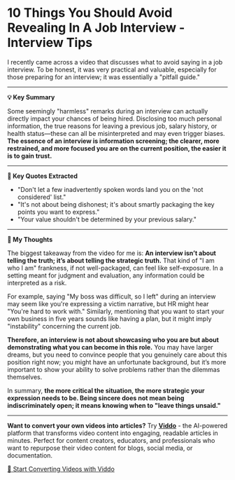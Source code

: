 # 10 Things You Should Avoid Revealing In A Job Interview - Interview Tips

I recently came across a video that discusses what to avoid saying in a job interview. To be honest, it was very practical and valuable, especially for those preparing for an interview; it was essentially a "pitfall guide."

---

**💡 Key Summary**

Some seemingly "harmless" remarks during an interview can actually directly impact your chances of being hired. Disclosing too much personal information, the true reasons for leaving a previous job, salary history, or health status—these can all be misinterpreted and may even trigger biases. **The essence of an interview is information screening; the clearer, more restrained, and more focused you are on the current position, the easier it is to gain trust.**

---

**📌 Key Quotes Extracted**

- "Don't let a few inadvertently spoken words land you on the 'not considered' list."
- "It's not about being dishonest; it's about smartly packaging the key points you want to express."
- "Your value shouldn't be determined by your previous salary."

---

**🧠 My Thoughts**

The biggest takeaway from the video for me is: **An interview isn’t about telling the truth; it’s about telling the strategic truth.** That kind of "I am who I am" frankness, if not well-packaged, can feel like self-exposure. In a setting meant for judgment and evaluation, any information could be interpreted as a risk.

For example, saying "My boss was difficult, so I left" during an interview may seem like you're expressing a victim narrative, but HR might hear "You're hard to work with." Similarly, mentioning that you want to start your own business in five years sounds like having a plan, but it might imply "instability" concerning the current job.

**Therefore, an interview is not about showcasing who you are but about demonstrating what you can become in this role.** You may have larger dreams, but you need to convince people that you genuinely care about this position right now; you might have an unfortunate background, but it’s more important to show your ability to solve problems rather than the dilemmas themselves.

In summary, **the more critical the situation, the more strategic your expression needs to be. Being sincere does not mean being indiscriminately open; it means knowing when to "leave things unsaid."**

---

**Want to convert your own videos into articles?** Try **[Viddo](https://viddo.pro/)** - the AI-powered platform that transforms video content into engaging, readable articles in minutes. Perfect for content creators, educators, and professionals who want to repurpose their video content for blogs, social media, or documentation.

[🚀 Start Converting Videos with Viddo](https://viddo.pro/)